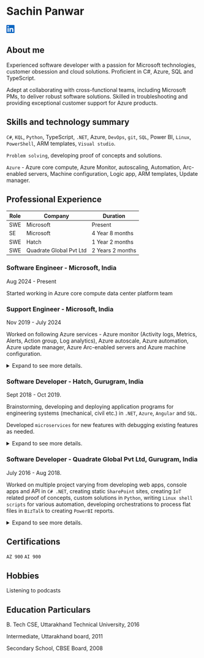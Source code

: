 # Sachin Panwar

[![LinkedIn](./assets/img/in-21.png)](https://www.linkedin.com/in/sachinpanwar)

## About me

Experienced software developer with a passion for Microsoft technologies, customer obsession and cloud solutions.
Proficient in C#, Azure, SQL and TypeScript.

Adept at collaborating with cross-functional teams, including Microsoft PMs, to deliver robust software solutions.
Skilled in troubleshooting and providing exceptional customer support for Azure products.

## Skills and technology summary

`C#`, `KQL`, `Python`, TypeScript, `.NET`, Azure, `DevOps`, `git`, `SQL`, Power BI, `Linux`, `PowerShell`, ARM templates, `Visual studio`.

`Problem solving`, developing proof of concepts and solutions.

`Azure` - Azure core compute, Azure Monitor, autoscaling, Automation, Arc-enabled servers, Machine configuration, Logic app, ARM templates, Update manager.

## Professional Experience

| Role  | Company                 | Duration |
|-------|-------------------------|----------|
| SWE   | Microsoft               | Present |
| SE    | Microsoft               | 4 Year 8 months |
| SWE   | Hatch                   | 1 Year 2 months |
| SWE   | Quadrate Global Pvt Ltd | 2 Years 2 months |

### Software Engineer - Microsoft, India

Aug 2024 - Present

Started working in Azure core compute data center platform team

### Support Engineer - Microsoft, India

Nov 2019 - July 2024

Worked on following Azure services - Azure monitor (Activity logs, Metrics, Alerts, Action group, Log analytics), Azure autoscale, Azure automation, Azure update manager, Azure Arc-enabled servers and Azure machine configuration.

<details>
  <summary>Expand to see more details.</summary>

 - Delivered best-in class technical support, solutions and custom scripts for products and features in `Azure` Monitor enterprise team
- Using `Python`, `PowerShell`, `ARM templates` and `KQL` for building solutions.
- Activity logs, metrics, `alerts`, action group, `log analytics`, autoscale, `Azure automation`, `Arc enabled servers`, `machine configuration`, update manager, `application insights`
- Maintained key individual metrics with `~5* CSAT` (with no DSATs at all) and Avg. DTS (days to solutions) less
than a week.

- Additionally, took initiatives, creating solutions for global and local teams to improve collaboration.
  - Impacting local team, created automation using `Power automate`, Approvals and Shifts app in Teams to track OOFs and leave planning.
  - `Impacting global team`, created an automation using `Logic app` to guide team members on best practices to follow in an Ava swarming channel.

</details>

### Software Developer - Hatch, Gurugram, India

Sept 2018 - Oct 2019.

Brainstorming, developing and deploying application programs for engineering systems (mechanical, civil etc.) in `.NET`, `Azure`, `Angular` and `SQL`.

Developed `microservices` for new features with debugging existing features as needed.

<details>
  <summary>Expand to see more details.</summary>

- Lead POCs, design and development of a `micro-service` for
  - Converting documents (of format such as .docx, .xlsx, .pptx) to PDF
  - Signing engineering documents and drawings
- Closely work with project lead to finish on design and development of core `microservices` modules.
  - `Publish and subscribe` (pub-sub) based processing using `Azure event grid`.
  - Parallel processing or `Async implementation`
  - Using Azure key vault to store and fetch secret application settings.
  - Using `Entity framework` code-first approach.
- Development of `Angular` components with material design and services
- Used `git` for version control.
- Setup and manage `CI CD` pipelines for building and deploying these services in `Azure DevOps`

</details>

### Software Developer - Quadrate Global Pvt Ltd, Gurugram, India

July 2016 - Aug 2018.

Worked on multiple project varying from developing web apps, console apps and API in `C# .NET`, creating static `SharePoint` sites, creating `IoT` related proof of concepts, custom solutions in `Python`, writing `Linux shell scripts` for various automation, developing orchestrations to process flat files in `BizTalk` to creating `PowerBI` reports.

<details>
  <summary>Expand to see more details.</summary>

- Collaborated with Microsoft PMs on development and demos.
- Became adapt in analyzing code for creating new feature or debugging.

</details>

## Certifications

`AZ 900` `AI 900`

## Hobbies

Listening to podcasts

## Education Particulars

B. Tech CSE, Uttarakhand Technical University, 2016

Intermediate, Uttarakhand board, 2011

Secondary School, CBSE Board, 2008

<br/>
<script src="assets/scripts/home.js" type="text/javascript"></script>
